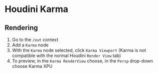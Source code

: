 # Houdini Karma

## Rendering

1. Go to the `/out` context
2. Add a `Karma` node
3. With the `Karma` node selected, click `Karma Viewport` (Karma is not compatible with the normal Houdini `Render View` tab)
4. To preview, in the `Karma RenderView` choose, in the `Persp` drop-down choose Karma XPU
